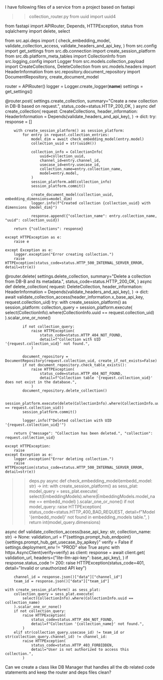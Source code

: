 
I have following files of a service from a project based on fastapi 

>> collection_router.py
from uuid import uuid4

from fastapi import APIRouter, Depends, HTTPException, status
from sqlalchemy import delete, select

from src.api.deps import (
    check_embedding_model,
    validate_collection_access,
    validate_headers_and_api_key,
)
from src.config import get_settings
from src.db.connection import create_session_platform
from src.db.platform_meta_tables import CollectionInfo
from src.logging_config import Logger
from src.models.collection_payload import CreateCollections, DeleteCollection
from src.models.headers import HeaderInformation
from src.repository.document_repository import DocumentRepository, create_document_model

router = APIRouter()
logger = Logger.create_logger(__name__)
settings = get_settings()


@router.post(
    settings.create_collection,
    summary="Create a new collection in DB-B based on request.",
    status_code=status.HTTP_200_OK,
)
async def create_collection(
    request: CreateCollections,
    header_information: HeaderInformation = Depends(validate_headers_and_api_key),
) -> dict:
    try:
        response = []

        with create_session_platform() as session_platform:
            for entry in request.collection_entries:
                model_dim = await check_embedding_model(entry.model)
                collection_uuid = str(uuid4())

                collection_info = CollectionInfo(
                    uuid=collection_uuid,
                    channel_id=entry.channel_id,
                    usecase_id=entry.usecase_id,
                    collection_name=entry.collection_name,
                    model=entry.model,
                )
                session_platform.add(collection_info)
                session_platform.commit()

                create_document_model(collection_uuid, embedding_dimensions=model_dim)
                logger.info(f"Created collection {collection_uuid} with dimensions {model_dim}")

                response.append({"collection_name": entry.collection_name, "uuid": collection_uuid})

        return {"collections": response}

    except HTTPException as e:
        raise e

    except Exception as e:
        logger.exception("Error creating collection.")
        raise HTTPException(status_code=status.HTTP_500_INTERNAL_SERVER_ERROR, detail=str(e))


@router.delete(
    settings.delete_collection,
    summary="Delete a collection from DB-B and its metadata.",
    status_code=status.HTTP_200_OK,
)
async def delete_collection(
    request: DeleteCollection,
    header_information: HeaderInformation = Depends(validate_headers_and_api_key),
) -> dict:
    await validate_collection_access(header_information.x_base_api_key, request.collection_uid)
    try:
        with create_session_platform() as session_platform:
            collection_query = session_platform.execute(
                select(CollectionInfo).where(CollectionInfo.uuid == request.collection_uid)
            ).scalar_one_or_none()

            if not collection_query:
                raise HTTPException(
                    status_code=status.HTTP_404_NOT_FOUND,
                    detail=f"Collection with UID '{request.collection_uid}' not found.",
                )

            document_repository = DocumentRepository(request.collection_uid, create_if_not_exists=False)
            if not document_repository.check_table_exists():
                raise HTTPException(
                    status_code=status.HTTP_404_NOT_FOUND,
                    detail=f"Collection table '{request.collection_uid}' does not exist in the database.",
                )
            document_repository.delete_collection()

            session_platform.execute(delete(CollectionInfo).where(CollectionInfo.uuid == request.collection_uid))
            session_platform.commit()

            logger.info(f"Deleted collection with UID '{request.collection_uid}'")

        return {"message": "Collection has been deleted.", "collection": request.collection_uid}

    except HTTPException:
        raise
    except Exception as e:
        logger.exception("Error deleting collection.")
        raise HTTPException(status_code=status.HTTP_500_INTERNAL_SERVER_ERROR, detail=str(e))

>> deps.py
async def check_embedding_model(embedd_model: str) -> int:
    with create_session_platform() as sess_plat:
        model_query = sess_plat.execute(
            select(EmbeddingModels).where(EmbeddingModels.model_name == embedd_model)
        ).scalar_one_or_none()
        if not model_query:
            raise HTTPException(
                status_code=status.HTTP_400_BAD_REQUEST,
                detail=f"Model '{embedd_model}' not found in embedding_models table.",
            )
        return int(model_query.dimensions)


async def validate_collection_access(base_api_key: str, collection_name: str) -> None:
    validation_url = f"{settings.prompt_hub_endpoint}{settings.prompt_hub_get_usecase_by_apikey}"
    verify = False if settings.deployment_env != "PROD" else True
    async with httpx.AsyncClient(verify=verify) as client:
        response = await client.get(
            validation_url,
            headers={"lite-llm-api-key": base_api_key},
        )
        if response.status_code != 200:
            raise HTTPException(status_code=401, detail="Invalid or unauthorized API key")

        channel_id = response.json()["data"]["channel_id"]
        team_id = response.json()["data"]["team_id"]

    with create_session_platform() as sess_plat:
        collection_query = sess_plat.execute(
            select(CollectionInfo).where(CollectionInfo.uuid == collection_name)
        ).scalar_one_or_none()
        if not collection_query:
            raise HTTPException(
                status_code=status.HTTP_404_NOT_FOUND,
                detail=f"Collection '{collection_name}' not found.",
            )
        elif str(collection_query.usecase_id) != team_id or str(collection_query.channel_id) != channel_id:
            raise HTTPException(
                status_code=status.HTTP_403_FORBIDDEN,
                detail="User is not authorized to access this collection.",
            )



Can we create a class like DB Manager that handles all the db related code statements and keep the router and deps files clean?

